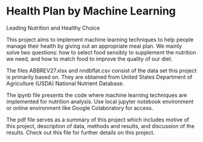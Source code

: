 # Health Plan by Machine Learning

Leading Nutrition and Healthy Choice

This project aims to implement machine learning techniques to help people manage their health by giving out an appropriate meal plan. We mainly solve two questions: 
how to select food sensibly to supplement the nutrition we need, and how to match food to improve the quality of our diet.

The files ABBREV27.xlsx and nndbflat.csv consist of the data set this project is primarily based on. They are obtained from United States Department of Agriculture (USDA) 
National Nutrient Database. 

The ipynb file presents the code where machine learning techniques are implemented for nutrition analysis. Use local jupyter notebook environment or online environment like 
Google Colaboratory for access. 

The pdf file serves as a summary of this project which includes motive of this project, description of data, methods and results, and discussion of the results. Check out this 
file for further details on this project. 

